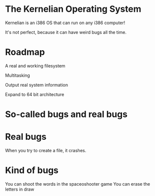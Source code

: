 # The Kernelian Operating System

Kernelian is an i386 OS that can run on any i386 computer!

It's not perfect, because it can have weird bugs all the time.

# Roadmap
A real and working filesystem


Multitasking


Output real system information


Expand to 64 bit architecture




# So-called bugs and real bugs


# Real bugs
When you try to create a file, it crashes.

# Kind of bugs
You can shoot the words in the spaceoshooter game
You can erase the letters in draw
